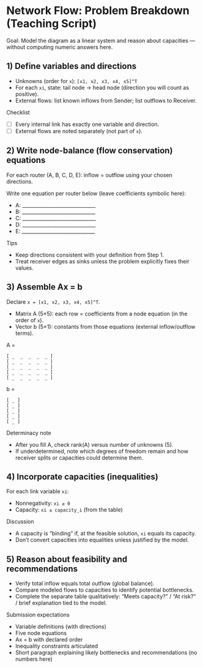# Network Flow: Problem Breakdown (Teaching Script)

Goal: Model the diagram as a linear system and reason about capacities — without computing numeric answers here.

## 1) Define variables and directions
- Unknowns (order for `x`): `[x1, x2, x3, x4, x5]^T`
- For each `xi`, state: tail node → head node (direction you will count as positive).
- External flows: list known inflows from Sender; list outflows to Receiver.

Checklist
- [ ] Every internal link has exactly one variable and direction.
- [ ] External flows are noted separately (not part of `x`).

## 2) Write node-balance (flow conservation) equations
For each router (A, B, C, D, E): inflow = outflow using your chosen directions.

Write one equation per router below (leave coefficients symbolic here):
- A: ______________________________
- B: ______________________________
- C: ______________________________
- D: ______________________________
- E: ______________________________

Tips
- Keep directions consistent with your definition from Step 1.
- Treat receiver edges as sinks unless the problem explicitly fixes their values.

## 3) Assemble Ax = b
Declare `x = [x1, x2, x3, x4, x5]^T`.

- Matrix A (5×5): each row = coefficients from a node equation (in the order of `x`).
- Vector b (5×1): constants from those equations (external inflow/outflow terms).

A =
```
[ _  _  _  _  _ ]
[ _  _  _  _  _ ]
[ _  _  _  _  _ ]
[ _  _  _  _  _ ]
[ _  _  _  _  _ ]
```

b =
```
[ _ ]
[ _ ]
[ _ ]
[ _ ]
[ _ ]
```

Determinacy note
- After you fill A, check rank(A) versus number of unknowns (5).
- If underdetermined, note which degrees of freedom remain and how receiver splits or capacities could determine them.

## 4) Incorporate capacities (inequalities)
For each link variable `xi`:
- Nonnegativity: `xi ≥ 0`
- Capacity: `xi ≤ capacity_i` (from the table)

Discussion
- A capacity is “binding” if, at the feasible solution, `xi` equals its capacity.
- Don’t convert capacities into equalities unless justified by the model.

## 5) Reason about feasibility and recommendations
- Verify total inflow equals total outflow (global balance).
- Compare modeled flows to capacities to identify potential bottlenecks.
- Complete the separate table qualitatively: “Meets capacity?” / “At risk?” / brief explanation tied to the model.

Submission expectations
- Variable definitions (with directions)
- Five node equations
- Ax = b with declared order
- Inequality constraints articulated
- Short paragraph explaining likely bottlenecks and recommendations (no numbers here)
